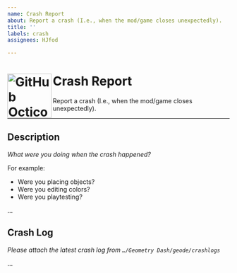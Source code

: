 ```yaml
---
name: Crash Report
about: Report a crash (I.e., when the mod/game closes unexpectedly).
title: ''
labels: crash
assignees: HJfod

---
```


<h1>
  <picture>
    <source media="(prefers-color-scheme: dark)" srcset="https://github.com/HJfod/BetterEdit/assets/24266948/49725587-f722-41a4-8ad0-724d565a4086">
    <source media="(prefers-color-scheme: light)" srcset="https://github.com/HJfod/BetterEdit/assets/24266948/a2cb1371-3075-49eb-90e4-e63081837337">
    <img alt="GitHub Octicons: Alert" width="100" align="left" src="https://github.com/HJfod/BetterEdit/assets/24266948/a2cb1371-3075-49eb-90e4-e63081837337" margin="0px">
  </picture>
  Crash Report
  <br />
</h1>
Report a crash (I.e., when the mod/game closes unexpectedly).
<hr />

## Description
*What were you doing when the crash happened?*

For example:
 - Were you placing objects?
 - Were you editing colors?
 - Were you playtesting?

… <!-- Replace this line with your writing! -->

## Crash Log
*Please attach the latest crash log from `…/Geometry Dash/geode/crashlogs`*

… <!-- Replace this line with your writing! -->
